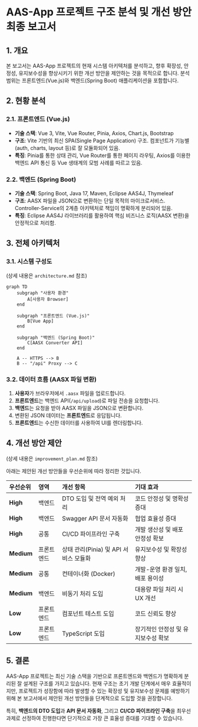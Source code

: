 # AAS-App 프로젝트 구조 분석 및 개선 방안 최종 보고서

## 1. 개요

본 보고서는 AAS-App 프로젝트의 현재 시스템 아키텍처를 분석하고, 향후 확장성, 안정성, 유지보수성을 향상시키기 위한 개선 방안을 제안하는 것을 목적으로 합니다. 분석 범위는 프론트엔드(Vue.js)와 백엔드(Spring Boot) 애플리케이션을 포함합니다.

## 2. 현황 분석

### 2.1. 프론트엔드 (Vue.js)
- **기술 스택**: Vue 3, Vite, Vue Router, Pinia, Axios, Chart.js, Bootstrap
- **구조**: Vite 기반의 최신 SPA(Single Page Application) 구조. 컴포넌트가 기능별(auth, charts, layout 등)로 잘 모듈화되어 있음.
- **특징**: Pinia를 통한 상태 관리, Vue Router를 통한 페이지 라우팅, Axios를 이용한 백엔드 API 통신 등 Vue 생태계의 모범 사례를 따르고 있음.

### 2.2. 백엔드 (Spring Boot)
- **기술 스택**: Spring Boot, Java 17, Maven, Eclipse AAS4J, Thymeleaf
- **구조**: AASX 파일을 JSON으로 변환하는 단일 목적의 마이크로서비스. Controller-Service의 2계층 아키텍처로 책임이 명확하게 분리되어 있음.
- **특징**: Eclipse AAS4J 라이브러리를 활용하여 핵심 비즈니스 로직(AASX 변환)을 안정적으로 처리함.

## 3. 전체 아키텍처

### 3.1. 시스템 구성도
(상세 내용은 `architecture.md` 참조)

```mermaid
graph TD
    subgraph "사용자 환경"
        A[사용자 Browser]
    end

    subgraph "프론트엔드 (Vue.js)"
        B[Vue App]
    end

    subgraph "백엔드 (Spring Boot)"
        C[AASX Converter API]
    end

    A -- HTTPS --> B
    B -- "/api" Proxy --> C
```

### 3.2. 데이터 흐름 (AASX 파일 변환)
1.  **사용자**가 브라우저에서 `.aasx` 파일을 업로드합니다.
2.  **프론트엔드**는 백엔드 API(`/api/upload`)로 파일 전송을 요청합니다.
3.  **백엔드**는 요청을 받아 AASX 파일을 JSON으로 변환합니다.
4.  변환된 JSON 데이터는 **프론트엔드**로 응답됩니다.
5.  **프론트엔드**는 수신한 데이터를 사용하여 UI를 렌더링합니다.

## 4. 개선 방안 제안

(상세 내용은 `improvement_plan.md` 참조)

아래는 제안된 개선 방안들을 우선순위에 따라 정리한 것입니다.

| 우선순위 | 영역 | 개선 항목 | 기대 효과 |
| :--- | :--- | :--- | :--- |
| **High** | 백엔드 | DTO 도입 및 전역 예외 처리 | 코드 안정성 및 명확성 증대 |
| **High** | 백엔드 | Swagger API 문서 자동화 | 협업 효율성 증대 |
| **High** | 공통 | CI/CD 파이프라인 구축 | 개발 생산성 및 배포 안정성 확보 |
| **Medium** | 프론트엔드 | 상태 관리(Pinia) 및 API 서비스 모듈화 | 유지보수성 및 확장성 향상 |
| **Medium** | 공통 | 컨테이너화 (Docker) | 개발-운영 환경 일치, 배포 용이성 |
| **Medium** | 백엔드 | 비동기 처리 도입 | 대용량 파일 처리 시 UX 개선 |
| **Low** | 프론트엔드 | 컴포넌트 테스트 도입 | 코드 신뢰도 향상 |
| **Low** | 프론트엔드 | TypeScript 도입 | 장기적인 안정성 및 유지보수성 확보 |

## 5. 결론

AAS-App 프로젝트는 최신 기술 스택을 기반으로 프론트엔드와 백엔드가 명확하게 분리된 잘 설계된 구조를 가지고 있습니다. 현재 구조는 초기 개발 단계에서 매우 효율적이지만, 프로젝트가 성장함에 따라 발생할 수 있는 확장성 및 유지보수성 문제를 예방하기 위해 본 보고서에서 제안된 개선 방안들을 단계적으로 도입할 것을 권장합니다.

특히, **백엔드의 DTO 도입**과 **API 문서 자동화**, 그리고 **CI/CD 파이프라인 구축**을 최우선 과제로 선정하여 진행한다면 단기적으로 가장 큰 효율성 증대를 기대할 수 있습니다.